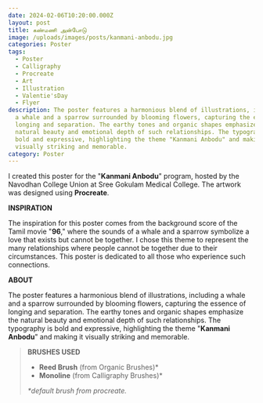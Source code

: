 ```yaml
---
date: 2024-02-06T10:20:00.000Z
layout: post
title: கண்மணி அன்போடு
image: /uploads/images/posts/kanmani-anbodu.jpg
categories: Poster
tags:
  - Poster
  - Calligraphy
  - Procreate
  - Art
  - Illustration
  - Valentie'sDay
  - Flyer
description: The poster features a harmonious blend of illustrations, including
  a whale and a sparrow surrounded by blooming flowers, capturing the essence of
  longing and separation. The earthy tones and organic shapes emphasize the
  natural beauty and emotional depth of such relationships. The typography is
  bold and expressive, highlighting the theme "Kanmani Anbodu" and making it
  visually striking and memorable.
category: Poster
---
```

I created this poster for the "**Kanmani Anbodu**" program, hosted by the Navodhan College Union at Sree Gokulam Medical College. The artwork was designed using **Procreate**.

**INSPIRATION**

The inspiration for this poster comes from the background score of the Tamil movie "**96**," where the sounds of a whale and a sparrow symbolize a love that exists but cannot be together. I chose this theme to represent the many relationships where people cannot be together due to their circumstances. This poster is dedicated to all those who experience such connections.

**ABOUT**

The poster features a harmonious blend of illustrations, including a whale and a sparrow surrounded by blooming flowers, capturing the essence of longing and separation. The earthy tones and organic shapes emphasize the natural beauty and emotional depth of such relationships. The typography is bold and expressive, highlighting the theme "**Kanmani Anbodu**" and making it visually striking and memorable.

> **BRUSHES USED**
>
> * **Reed Brush** (from Organic Brushes)*
> * **Monoline** (from Calligraphy Brushes)*
>
> *\*default brush from procreate.*